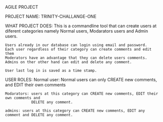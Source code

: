 AGILE PROJECT 

PROJECT NAME: TRINITY-CHALLANGE-ONE 

WHAT PROJECT DOES:
    This is a commandline tool that can create users at diferent categories namely Normal users, Modarators users and Admin users.

    Users already in our database can login using email and password.
    Each user regardless of their category can create comments and edit them
    Moderators have an advantage that they can delete users comments.
    Admins on ther other hand can edit and delete any comment.

    User last log in is saved as a time stamp.

USER ROLES:
    Normal user: Normal users can only CREATE new comments, and EDIT their own comments

    Modarators: users at this category can CREATE new comments, EDIT their own comments and
                DELETE any comment.

    admins: users at this category can CREATE new comments, EDIT any comment and DELETE any comment.

